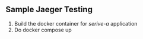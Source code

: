 ## Sample Jaeger Testing

1. Build the docker container for *serive-a* application
2. Do docker compose up